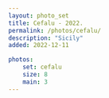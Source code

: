 ```yaml
---
layout: photo_set
title: Cefalu - 2022.
permalink: /photos/cefalu/
description: "Sicily"
added: 2022-12-11

photos:
    set: cefalu
    size: 8
    main: 3
---
```

